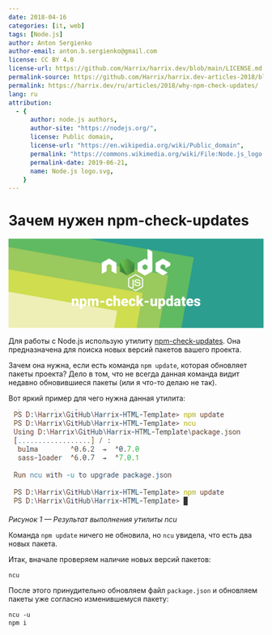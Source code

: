 ```yaml
---
date: 2018-04-16
categories: [it, web]
tags: [Node.js]
author: Anton Sergienko
author-email: anton.b.sergienko@gmail.com
license: CC BY 4.0
license-url: https://github.com/Harrix/harrix.dev/blob/main/LICENSE.md
permalink-source: https://github.com/Harrix/harrix.dev-articles-2018/blob/main/why-npm-check-updates/why-npm-check-updates.md
permalink: https://harrix.dev/ru/articles/2018/why-npm-check-updates/
lang: ru
attribution:
  - {
      author: node.js authors,
      author-site: "https://nodejs.org/",
      license: Public domain,
      license-url: "https://en.wikipedia.org/wiki/Public_domain",
      permalink: "https://commons.wikimedia.org/wiki/File:Node.js_logo.svg",
      permalink-date: 2019-06-21,
      name: Node.js logo.svg,
    }
---
```


# Зачем нужен npm-check-updates

![Featured image](featured-image.svg)

Для работы с Node.js использую утилиту [npm-check-updates](https://www.npmjs.com/package/npm-check-updates). Она предназначена для поиска новых версий пакетов вашего проекта.

Зачем она нужна, если есть команда `npm update`, которая обновляет пакеты проекта? Дело в том, что не всегда данная команда видит недавно обновившиеся пакеты (или я что-то делаю не так).

Вот яркий пример для чего нужна данная утилита:

![Результат выполнения утилиты ncu](img/ncu-console.png)

_Рисунок 1 — Результат выполнения утилиты ncu_

Команда `npm update` ничего не обновила, но `ncu` увидела, что есть два новых пакета.

Итак, вначале проверяем наличие новых версий пакетов:

```shell
ncu
```

После этого принудительно обновляем файл `package.json` и обновляем пакеты уже согласно изменившемуся пакету:

```shell
ncu -u
npm i
```
